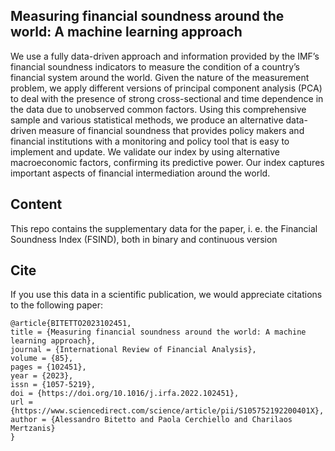 ## Measuring financial soundness around the world: A machine learning approach
We use a fully data-driven approach and information provided by the IMF’s financial soundness indicators to measure the condition of a country’s financial system around the world. Given the nature of the measurement problem, we apply different versions of principal component analysis (PCA) to deal with the presence of strong cross-sectional and time dependence in the data due to unobserved common factors. Using this comprehensive sample and various statistical methods, we produce an alternative data-driven measure of financial soundness that provides policy makers and financial institutions with a monitoring and policy tool that is easy to implement and update. We validate our index by using alternative macroeconomic factors, confirming its predictive power. Our index captures important aspects of financial intermediation around the world.

## Content
This repo contains the supplementary data for the paper, i. e. the Financial Soundness Index (FSIND), both in binary and continuous version

## Cite

If you use this data in a scientific publication, we would appreciate citations to the following paper:
```
@article{BITETTO2023102451,
title = {Measuring financial soundness around the world: A machine learning approach},
journal = {International Review of Financial Analysis},
volume = {85},
pages = {102451},
year = {2023},
issn = {1057-5219},
doi = {https://doi.org/10.1016/j.irfa.2022.102451},
url = {https://www.sciencedirect.com/science/article/pii/S105752192200401X},
author = {Alessandro Bitetto and Paola Cerchiello and Charilaos Mertzanis}
}
```
